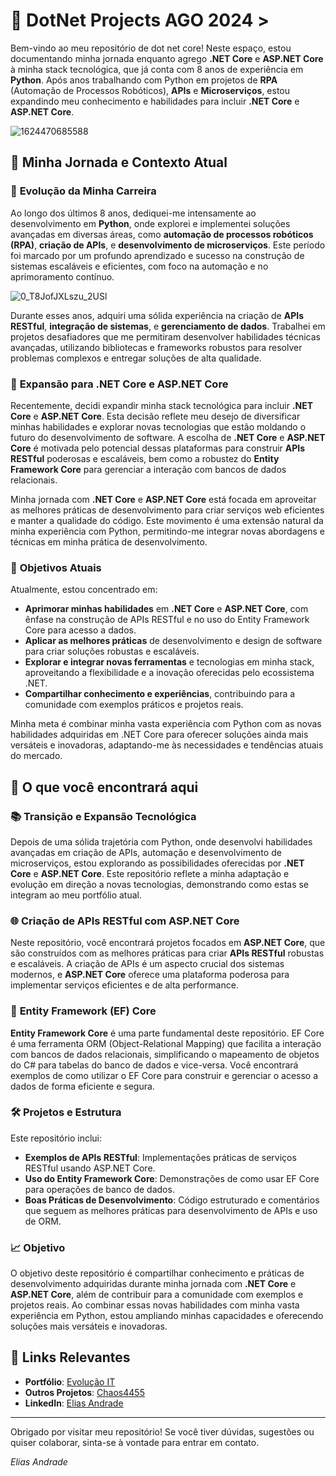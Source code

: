 # 🌟 DotNet Projects AGO 2024 > 

Bem-vindo ao meu repositório de dot net core! Neste espaço, estou documentando minha jornada enquanto agrego **.NET Core** e **ASP.NET Core** à minha stack tecnológica, que já conta com 8 anos de experiência em **Python**. Após anos trabalhando com Python em projetos de **RPA** (Automação de Processos Robóticos), **APIs** e **Microserviços**, estou expandindo meu conhecimento e habilidades para incluir **.NET Core** e **ASP.NET Core**.

![1624470685588](https://github.com/user-attachments/assets/c6dd9d49-2002-4e75-b41e-3a3010177cef)



## 🌟 Minha Jornada e Contexto Atual

### 🚀 **Evolução da Minha Carreira**

Ao longo dos últimos 8 anos, dediquei-me intensamente ao desenvolvimento em **Python**, onde explorei e implementei soluções avançadas em diversas áreas, como **automação de processos robóticos (RPA)**, **criação de APIs**, e **desenvolvimento de microserviços**. Este período foi marcado por um profundo aprendizado e sucesso na construção de sistemas escaláveis e eficientes, com foco na automação e no aprimoramento contínuo.

![0_T8JofJXLszu_2USl](https://github.com/user-attachments/assets/79db7ccf-23ba-4365-a162-4c6dbec7464d)

Durante esses anos, adquiri uma sólida experiência na criação de **APIs RESTful**, **integração de sistemas**, e **gerenciamento de dados**. Trabalhei em projetos desafiadores que me permitiram desenvolver habilidades técnicas avançadas, utilizando bibliotecas e frameworks robustos para resolver problemas complexos e entregar soluções de alta qualidade.

### 🔄 **Expansão para .NET Core e ASP.NET Core**

Recentemente, decidi expandir minha stack tecnológica para incluir **.NET Core** e **ASP.NET Core**. Esta decisão reflete meu desejo de diversificar minhas habilidades e explorar novas tecnologias que estão moldando o futuro do desenvolvimento de software. A escolha de **.NET Core** e **ASP.NET Core** é motivada pelo potencial dessas plataformas para construir **APIs RESTful** poderosas e escaláveis, bem como a robustez do **Entity Framework Core** para gerenciar a interação com bancos de dados relacionais.

Minha jornada com **.NET Core** e **ASP.NET Core** está focada em aproveitar as melhores práticas de desenvolvimento para criar serviços web eficientes e manter a qualidade do código. Este movimento é uma extensão natural da minha experiência com Python, permitindo-me integrar novas abordagens e técnicas em minha prática de desenvolvimento.

### 🎯 **Objetivos Atuais**

Atualmente, estou concentrado em:

- **Aprimorar minhas habilidades** em **.NET Core** e **ASP.NET Core**, com ênfase na construção de APIs RESTful e no uso do Entity Framework Core para acesso a dados.
- **Aplicar as melhores práticas** de desenvolvimento e design de software para criar soluções robustas e escaláveis.
- **Explorar e integrar novas ferramentas** e tecnologias em minha stack, aproveitando a flexibilidade e a inovação oferecidas pelo ecossistema .NET.
- **Compartilhar conhecimento e experiências**, contribuindo para a comunidade com exemplos práticos e projetos reais.

Minha meta é combinar minha vasta experiência com Python com as novas habilidades adquiridas em .NET Core para oferecer soluções ainda mais versáteis e inovadoras, adaptando-me às necessidades e tendências atuais do mercado.


## 🚀 O que você encontrará aqui

### 📚 **Transição e Expansão Tecnológica**

Depois de uma sólida trajetória com Python, onde desenvolvi habilidades avançadas em criação de APIs, automação e desenvolvimento de microserviços, estou explorando as possibilidades oferecidas por **.NET Core** e **ASP.NET Core**. Este repositório reflete a minha adaptação e evolução em direção a novas tecnologias, demonstrando como estas se integram ao meu portfólio atual.

### 🌐 **Criação de APIs RESTful com ASP.NET Core**

Neste repositório, você encontrará projetos focados em **ASP.NET Core**, que são construídos com as melhores práticas para criar **APIs RESTful** robustas e escaláveis. A criação de APIs é um aspecto crucial dos sistemas modernos, e **ASP.NET Core** oferece uma plataforma poderosa para implementar serviços eficientes e de alta performance.

### 🔄 **Entity Framework (EF) Core**

**Entity Framework Core** é uma parte fundamental deste repositório. EF Core é uma ferramenta ORM (Object-Relational Mapping) que facilita a interação com bancos de dados relacionais, simplificando o mapeamento de objetos do C# para tabelas do banco de dados e vice-versa. Você encontrará exemplos de como utilizar o EF Core para construir e gerenciar o acesso a dados de forma eficiente e segura.

### 🛠️ **Projetos e Estrutura**

Este repositório inclui:

- **Exemplos de APIs RESTful**: Implementações práticas de serviços RESTful usando ASP.NET Core.
- **Uso do Entity Framework Core**: Demonstrações de como usar EF Core para operações de banco de dados.
- **Boas Práticas de Desenvolvimento**: Código estruturado e comentários que seguem as melhores práticas para desenvolvimento de APIs e uso de ORM.

### 📈 **Objetivo**

O objetivo deste repositório é compartilhar conhecimento e práticas de desenvolvimento adquiridas durante minha jornada com **.NET Core** e **ASP.NET Core**, além de contribuir para a comunidade com exemplos e projetos reais. Ao combinar essas novas habilidades com minha vasta experiência em Python, estou ampliando minhas capacidades e oferecendo soluções mais versáteis e inovadoras.

## 🔗 **Links Relevantes**

- **Portfólio**: [Evolução IT](https://github.com/evolucaoit)
- **Outros Projetos**: [Chaos4455](https://github.com/chaos4455)
- **LinkedIn**: [Elias Andrade](https://br.linkedin.com/in/itilmgf)

---

Obrigado por visitar meu repositório! Se você tiver dúvidas, sugestões ou quiser colaborar, sinta-se à vontade para entrar em contato.

*Elias Andrade*


